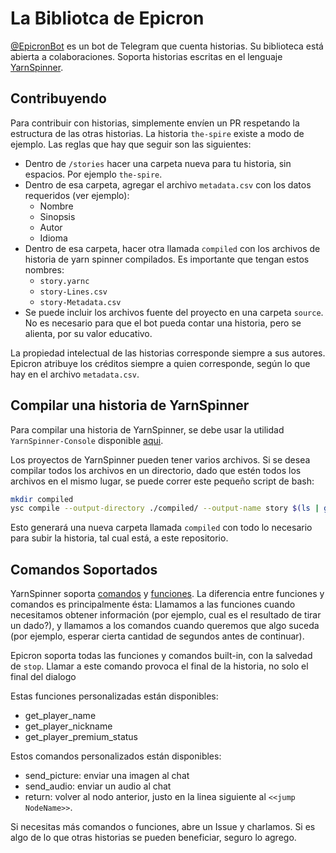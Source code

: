 # La Bibliotca de Epicron

[@EpicronBot](t.me/EpicronBot) es un bot de Telegram que cuenta historias. Su biblioteca está abierta a colaboraciones. Soporta historias escritas en el lenguaje [YarnSpinner](https://yarnspinner.dev/).

## Contribuyendo
Para contribuir con historias, simplemente envíen un PR respetando la estructura de las otras historias.
La historia `the-spire` existe a modo de ejemplo. Las reglas que hay que seguir son las siguientes:
- Dentro de `/stories` hacer una carpeta nueva para tu historia, sin espacios. Por ejemplo `the-spire`.
- Dentro de esa carpeta, agregar el archivo `metadata.csv` con los datos requeridos (ver ejemplo):
    - Nombre
    - Sinopsis
    - Autor
    - Idioma
- Dentro de esa carpeta, hacer otra llamada `compiled` con los archivos de historia de yarn spinner compilados. Es importante que tengan estos nombres:
    - `story.yarnc`
    - `story-Lines.csv`
    - `story-Metadata.csv`
- Se puede incluir los archivos fuente del proyecto en una carpeta `source`. No es necesario para que el bot pueda contar una historia, pero se alienta, por su valor educativo.

La propiedad intelectual de las historias corresponde siempre a sus autores. Epicron atribuye los créditos siempre a quien corresponde, según lo que hay en el archivo `metadata.csv`. 

## Compilar una historia de YarnSpinner
Para compilar una historia de YarnSpinner, se debe usar la utilidad `YarnSpinner-Console` disponible [aqui](https://github.com/YarnSpinnerTool/YarnSpinner-Console).

Los proyectos de YarnSpinner pueden tener varios archivos. Si se desea compilar todos los archivos en un directorio, dado que estén todos los archivos en el mismo lugar, se puede correr este pequeño script de bash:

```bash
mkdir compiled
ysc compile --output-directory ./compiled/ --output-name story $(ls | grep ".yarn")
```

Esto generará una nueva carpeta llamada `compiled` con todo lo necesario para subir la historia, tal cual está, a este repositorio.

## Comandos Soportados
YarnSpinner soporta [comandos](https://docs.yarnspinner.dev/getting-started/writing-in-yarn/commands) y [funciones](https://docs.yarnspinner.dev/getting-started/writing-in-yarn/functions). La diferencia entre funciones y comandos es principalmente ésta: Llamamos a las funciones cuando necesitamos obtener información (por ejemplo, cual es el resultado de tirar un dado?), y llamamos a los comandos cuando queremos que algo suceda (por ejemplo, esperar cierta cantidad de segundos antes de continuar).

Epicron soporta todas las funciones y comandos built-in, con la salvedad de `stop`. Llamar a este comando provoca el final de la historia, no solo el final del dialogo

Estas funciones personalizadas están disponibles:
- get_player_name
- get_player_nickname
- get_player_premium_status

Estos comandos personalizados están disponibles:
- send_picture: enviar una imagen al chat
- send_audio: enviar un audio al chat
- return: volver al nodo anterior, justo en la linea siguiente al `<<jump NodeName>>`.

Si necesitas más comandos o funciones, abre un Issue y charlamos. Si es algo de lo que otras historias se pueden beneficiar, seguro lo agrego.